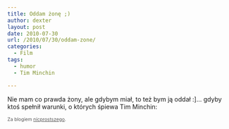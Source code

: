 ```yaml
---
title: Oddam żonę ;)
author: dexter
layout: post
date: 2010-07-30
url: /2010/07/30/oddam-zone/
categories:
  - Film
tags:
  - humor
  - Tim Minchin

---
```

Nie mam co prawda żony, ale gdybym miał, to też bym ją oddał :]&#8230; gdyby ktoś spełnił warunki, o których śpiewa Tim Minchin:


  


<span style="color:#555;font-size:8pt;">Za blogiem <a href="http://nicprostszego.wordpress.com" style="color:#555">nicprostszego</a>.</span>